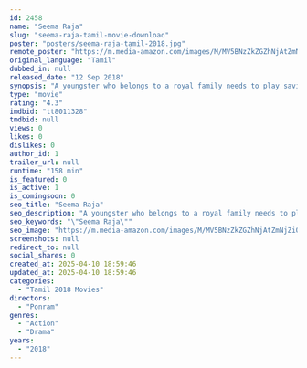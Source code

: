 ```yaml
---
id: 2458
name: "Seema Raja"
slug: "seema-raja-tamil-movie-download"
poster: "posters/seema-raja-tamil-2018.jpg"
remote_poster: "https://m.media-amazon.com/images/M/MV5BNzZkZGZhNjAtZmNjZi00NzdkLWFkODYtNGY1NDExYTY0YjZiXkEyXkFqcGc@._V1_SX300.jpg"
original_language: "Tamil"
dubbed_in: null
released_date: "12 Sep 2018"
synopsis: "A youngster who belongs to a royal family needs to play saviour to his villagers."
type: "movie"
rating: "4.3"
imdbid: "tt8011328"
tmdbid: null
views: 0
likes: 0
dislikes: 0
author_id: 1
trailer_url: null
runtime: "158 min"
is_featured: 0
is_active: 1
is_comingsoon: 0
seo_title: "Seema Raja"
seo_description: "A youngster who belongs to a royal family needs to play saviour to his villagers."
seo_keywords: "\"Seema Raja\""
seo_image: "https://m.media-amazon.com/images/M/MV5BNzZkZGZhNjAtZmNjZi00NzdkLWFkODYtNGY1NDExYTY0YjZiXkEyXkFqcGc@._V1_SX300.jpg"
screenshots: null
redirect_to: null
social_shares: 0
created_at: 2025-04-10 18:59:46
updated_at: 2025-04-10 18:59:46
categories:
  - "Tamil 2018 Movies"
directors:
  - "Ponram"
genres:
  - "Action"
  - "Drama"
years:
  - "2018"
---
```

